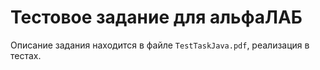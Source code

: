 # Тестовое задание для альфаЛАБ

Описание задания находится в файле `TestTaskJava.pdf`, реализация в тестах.